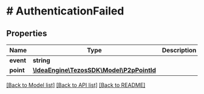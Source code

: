 # # AuthenticationFailed

## Properties

Name | Type | Description | Notes
------------ | ------------- | ------------- | -------------
**event** | **string** |  |
**point** | [**\IdeaEngine\TezosSDK\Model\P2pPointId**](P2pPointId.md) |  |

[[Back to Model list]](../../README.md#models) [[Back to API list]](../../README.md#endpoints) [[Back to README]](../../README.md)

